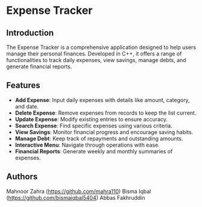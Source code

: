 # Expense Tracker

## Introduction
The Expense Tracker is a comprehensive application designed to help users manage their personal finances. Developed in C++, it offers a range of functionalities to track daily expenses, view savings, manage debts, and generate financial reports.

## Features
- **Add Expense**: Input daily expenses with details like amount, category, and date.
- **Delete Expense**: Remove expenses from records to keep the list current.
- **Update Expense**: Modify existing entries to ensure accuracy.
- **Search Expense**: Find specific expenses using various criteria.
- **View Savings**: Monitor financial progress and encourage saving habits.
- **Manage Debt**: Keep track of repayments and outstanding amounts.
- **Interactive Menu**: Navigate through operations with ease.
- **Financial Reports**: Generate weekly and monthly summaries of expenses.

## Authors
Mahnoor Zahra (https://github.com/mahra110)
Bisma Iqbal (https://github.com/bismaiqbal5404)
Abbas Fakhruddin
